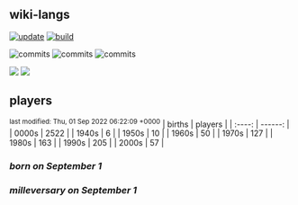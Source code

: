 ## wiki-langs
[![update](https://github.com/dreamerminsk/wiki-langs/actions/workflows/update-tables.yml/badge.svg)](https://github.com/dreamerminsk/wiki-langs/actions/workflows/update-tables.yml)
[![build](https://github.com/dreamerminsk/wiki-langs/actions/workflows/build.yml/badge.svg)](https://github.com/dreamerminsk/wiki-langs/actions/workflows/build.yml)

![commits](https://img.shields.io/github/commit-activity/y/dreamerminsk/wiki-langs)
![commits](https://img.shields.io/github/commit-activity/m/dreamerminsk/wiki-langs)
![commits](https://img.shields.io/github/commit-activity/w/dreamerminsk/wiki-langs)

![](https://img.shields.io/github/languages/code-size/dreamerminsk/wiki-langs)
![](https://img.shields.io/github/repo-size/dreamerminsk/wiki-langs)

## players
<sup>last modified: Thu, 01 Sep 2022 06:22:09 +0000</sup>
| births | players |
| :----: | ------: |
| 0000s | 2522 |
| 1940s | 6 |
| 1950s | 10 |
| 1960s | 50 |
| 1970s | 127 |
| 1980s | 163 |
| 1990s | 205 |
| 2000s | 57 |

### ***born on September  1***


### ***milleversary on September  1***




